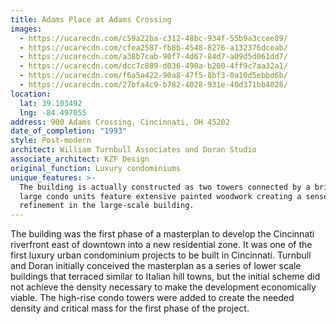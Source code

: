 ```yaml
---
title: Adams Place at Adams Crossing
images:
  - https://ucarecdn.com/c59a22ba-c312-48bc-934f-55b9a3ccee89/
  - https://ucarecdn.com/cfea2587-fb8b-4548-8276-a132376dceab/
  - https://ucarecdn.com/a38b7cab-90f7-4d67-84d7-a09d5d061dd7/
  - https://ucarecdn.com/dcc7c889-d036-490a-b200-4ff9c7aa32a1/
  - https://ucarecdn.com/f6a5a422-90a8-47f5-8bf3-0a10d5ebbd6b/
  - https://ucarecdn.com/27bfa4c9-b782-4028-931e-40d371bb4028/
location:
  lat: 39.103492
  lng: -84.497055
address: 900 Adams Crossing, Cincinnati, OH 45202
date_of_completion: "1993"
style: Post-modern
architect: William Turnbull Associates and Doran Studio
associate_architect: KZF Design
original_function: Luxury condominiums
unique_features: >-
  The building is actually constructed as two towers connected by a bridge.  The
  large condo units feature extensive painted woodwork creating a sense of
  refinement in the large-scale building.
---
```


The building was the first phase of a masterplan to develop the Cincinnati riverfront east of downtown into a new residential zone. It was one of the first luxury urban condominium projects to be built in Cincinnati. Turnbull and Doran initially conceived the masterplan as a series of lower scale buildings that terraced similar to Italian hill towns, but the initial scheme did not achieve the density necessary to make the development economically viable. The high-rise condo towers were added to create the needed density and critical mass for the first phase of the project.

